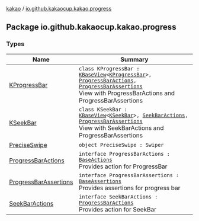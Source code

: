 [kakao](../index.md) / [io.github.kakaocup.kakao.progress](./index.md)

## Package io.github.kakaocup.kakao.progress

### Types

| Name | Summary |
|---|---|
| [KProgressBar](-k-progress-bar/index.md) | `class KProgressBar : `[`KBaseView`](../io.github.kakaocup.kakao.common.views/-k-base-view/index.md)`<`[`KProgressBar`](-k-progress-bar/index.md)`>, `[`ProgressBarActions`](-progress-bar-actions/index.md)`, `[`ProgressBarAssertions`](-progress-bar-assertions/index.md)<br>View with ProgressBarActions and ProgressBarAssertions |
| [KSeekBar](-k-seek-bar/index.md) | `class KSeekBar : `[`KBaseView`](../io.github.kakaocup.kakao.common.views/-k-base-view/index.md)`<`[`KSeekBar`](-k-seek-bar/index.md)`>, `[`SeekBarActions`](-seek-bar-actions/index.md)`, `[`ProgressBarAssertions`](-progress-bar-assertions/index.md)<br>View with SeekBarActions and ProgressBarAssertions |
| [PreciseSwipe](-precise-swipe/index.md) | `object PreciseSwipe : Swiper` |
| [ProgressBarActions](-progress-bar-actions/index.md) | `interface ProgressBarActions : `[`BaseActions`](../io.github.kakaocup.kakao.common.actions/-base-actions/index.md)<br>Provides action for ProgressBar |
| [ProgressBarAssertions](-progress-bar-assertions/index.md) | `interface ProgressBarAssertions : `[`BaseAssertions`](../io.github.kakaocup.kakao.common.assertions/-base-assertions/index.md)<br>Provides assertions for progress bar |
| [SeekBarActions](-seek-bar-actions/index.md) | `interface SeekBarActions : `[`ProgressBarActions`](-progress-bar-actions/index.md)<br>Provides action for SeekBar |
